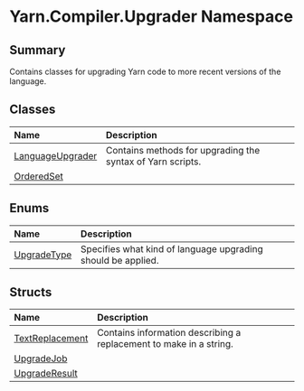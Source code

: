 # Yarn.Compiler.Upgrader Namespace

## Summary

Contains classes for upgrading Yarn code to more recent versions of the language.


## Classes

|Name|Description|
|:---|:---|
|[LanguageUpgrader](/api/csharp/yarn.compiler.upgrader.languageupgrader.md)|Contains methods for upgrading the syntax of Yarn scripts.|
|[OrderedSet](/api/csharp/yarn.compiler.upgrader.orderedset.md)||

## Enums

|Name|Description|
|:---|:---|
|[UpgradeType](/api/csharp/yarn.compiler.upgrader.upgradetype.md)|Specifies what kind of language upgrading should be applied.|

## Structs

|Name|Description|
|:---|:---|
|[TextReplacement](/api/csharp/yarn.compiler.upgrader.textreplacement.md)|Contains information describing a replacement to make in a string.|
|[UpgradeJob](/api/csharp/yarn.compiler.upgrader.upgradejob.md)||
|[UpgradeResult](/api/csharp/yarn.compiler.upgrader.upgraderesult.md)||

